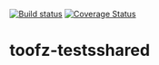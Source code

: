 [![Build status](https://ci.appveyor.com/api/projects/status/5mrvq3c9shjkisgs/branch/master?svg=true)](https://ci.appveyor.com/project/leonard-thieu/toofz-testsshared/branch/master) [![Coverage Status](https://coveralls.io/repos/github/leonard-thieu/toofz-testsshared/badge.svg?branch=master)](https://coveralls.io/github/leonard-thieu/toofz-testsshared?branch=master)

# toofz-testsshared
